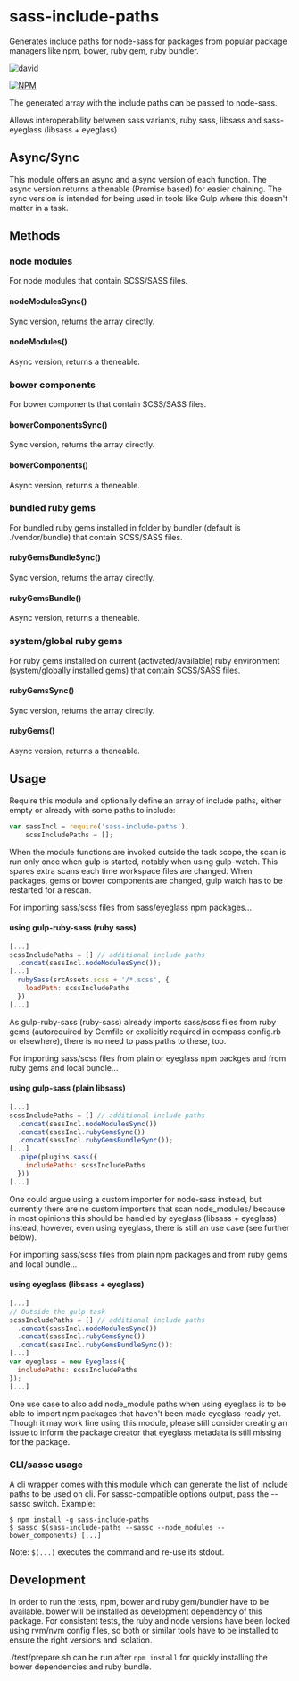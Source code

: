 # sass-include-paths
Generates include paths for node-sass for packages from popular package managers like npm, bower, ruby gem, ruby bundler.

[![david](https://david-dm.org/strarsis/sass-include-paths.svg)](https://david-dm.org/strarsis/sass-include-paths)

[![NPM](https://nodei.co/npm/sass-include-paths.png?downloads=true&downloadRank=true&stars=true)](https://nodei.co/npm/sass-include-paths/)

The generated array with the include paths can be passed to node-sass.

Allows interoperability between sass variants, ruby sass, libsass and sass-eyeglass (libsass + eyeglass)


Async/Sync
----------
This module offers an async and a sync version of each function.
The async version returns a thenable (Promise based) for easier chaining.
The sync version is intended for being used in tools like Gulp where this doesn't matter in a task.


Methods
-------

### node modules
For node modules that contain SCSS/SASS files.

#### nodeModulesSync()
Sync version, returns the array directly.

#### nodeModules()
Async version, returns a theneable.



### bower components
For bower components that contain SCSS/SASS files.

#### bowerComponentsSync()
Sync version, returns the array directly.

#### bowerComponents()
Async version, returns a theneable.



### bundled ruby gems
For bundled ruby gems installed in folder by bundler (default is ./vendor/bundle) that contain SCSS/SASS files.

#### rubyGemsBundleSync()
Sync version, returns the array directly.

#### rubyGemsBundle()
Async version, returns a theneable.



### system/global ruby gems
For ruby gems installed on current (activated/available) ruby environment (system/globally installed gems) that contain SCSS/SASS files.

#### rubyGemsSync()
Sync version, returns the array directly.

#### rubyGems()
Async version, returns a theneable.



Usage
-----

Require this module and optionally define an array of include paths, 
either empty or already with some paths to include:
```javascript
var sassIncl = require('sass-include-paths'),
    scssIncludePaths = [];
````

When the module functions are invoked outside the task scope,
the scan is run only once when gulp is started, notably when using gulp-watch.
This spares extra scans each time workspace files are changed.
When packages, gems or bower components are changed, gulp watch has to be restarted for a rescan.


For importing sass/scss files from sass/eyeglass npm packages...
#### using gulp-ruby-sass (ruby sass)
```javascript
[...]
scssIncludePaths = [] // additional include paths
  .concat(sassIncl.nodeModulesSync());
[...]
  rubySass(srcAssets.scss + '/*.scss', {
    loadPath: scssIncludePaths
  })
[...]
````
As gulp-ruby-sass (ruby-sass) already imports sass/scss files from ruby gems 
(autorequired by Gemfile or explicitly required in compass config.rb or elsewhere), 
there is no need to pass paths to these, too.


For importing sass/scss files from plain or eyeglass npm packges and from ruby gems and local bundle...
#### using gulp-sass (plain libsass)
```javascript
[...]
scssIncludePaths = [] // additional include paths
  .concat(sassIncl.nodeModulesSync())
  .concat(sassIncl.rubyGemsSync())
  .concat(sassIncl.rubyGemsBundleSync());
[...]
  .pipe(plugins.sass({
    includePaths: scssIncludePaths
  }))
[...]
````
One could argue using a custom importer for node-sass instead, but currently there are no custom importers 
that scan node_modules/ because in most opinions this should be handled by eyeglass (libsass + eyeglass) instead, 
however, even using eyeglass, there is still an use case (see further below).


For importing sass/scss files from plain npm packages and from ruby gems and local bundle...
#### using eyeglass (libsass + eyeglass) 
```javascript
[...]
// Outside the gulp task
scssIncludePaths = [] // additional include paths
  .concat(sassIncl.nodeModulesSync())
  .concat(sassIncl.rubyGemsSync())
  .concat(sassIncl.rubyGemsBundleSync()):
[...]
var eyeglass = new Eyeglass({
  includePaths: scssIncludePaths
});
[...]
````
One use case to also add node_module paths when using eyeglass 
is to be able to import npm packages that haven't been made eyeglass-ready yet.
Though it may work fine using this module, please still consider creating an issue 
to inform the package creator that eyeglass metadata is still missing for the package.


### CLI/sassc usage
A cli wrapper comes with this module which can generate the list of include paths to be used on cli.
For sassc-compatible options output, pass the --sassc switch.
Example:
````
$ npm install -g sass-include-paths
$ sassc $(sass-include-paths --sassc --node_modules --bower_components) [...]
````
Note: `$(...)` executes the command and re-use its stdout.




Development
-----------
In order to run the tests, npm, bower and ruby gem/bundler have to be available.
bower will be installed as development dependency of this package.
For consistent tests, the ruby and node versions have been locked using rvm/nvm config files, 
so both or similar tools have to be installed to ensure the right versions and isolation.

./test/prepare.sh can be run after `npm install` for quickly installing the bower dependencies and ruby bundle.
